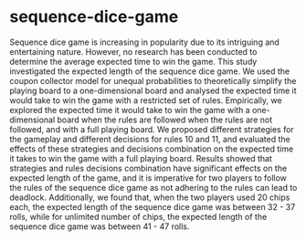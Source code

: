 # sequence-dice-game
Sequence dice game is increasing in popularity due to its intriguing and entertaining nature. However, no research has been conducted to determine the average expected time to win the game. This study investigated the expected length of the sequence dice game. We used the coupon collector model for unequal probabilities to theoretically simplify the playing board to a one-dimensional board and analysed the expected time it would take to win the game with a restricted set of rules. Empirically, we explored the expected time it would take to win the game with a one-dimensional board when the rules are followed when the rules are not followed, and with a full playing board. We proposed different strategies for the gameplay and different decisions for rules 10 and 11, and evaluated the effects of these strategies and decisions combination on the expected time it takes to win the game with a full playing board. Results showed that strategies and rules decisions combination have significant effects on the expected length of the game, and it is imperative for two players to follow the rules of the sequence dice game as not adhering to the rules can lead to deadlock. Additionally, we found that, when the two players used 20 chips each, the expected length of the sequence dice game was between 32 - 37 rolls, while for unlimited number of chips, the expected length of the sequence dice game was between 41 - 47 rolls.
